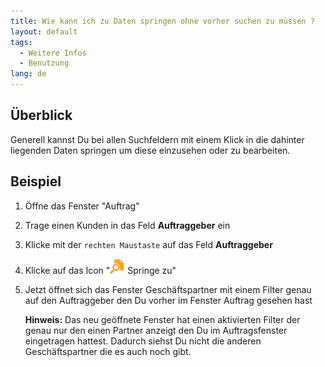 ```yaml
---
title: Wie kann ich zu Daten springen ohne vorher suchen zu müssen ?
layout: default
tags:
  - Weitere Infos
  - Benutzung
lang: de
---
```


## Überblick

Generell kannst Du bei allen Suchfeldern mit einem Klick in die dahinter liegenden Daten springen um diese einzusehen oder zu bearbeiten.


## Beispiel

1. Öffne das Fenster "Auftrag"
1. Trage einen Kunden in das Feld **Auftraggeber** ein
1. Klicke mit der `rechten Maustaste` auf das Feld **Auftraggeber**
1. Klicke auf das Icon "![img](../images/icons/Zoom24.png) Springe zu"
1. Jetzt öffnet sich das Fenster Geschäftspartner mit einem Filter genau auf den Auftraggeber den Du vorher im Fenster Auftrag gesehen hast

   **Hinweis:** Das neu geöffnete Fenster hat einen aktivierten Filter der genau nur den einen Partner anzeigt den Du im Auftragsfenster eingetragen hattest. Dadurch siehst Du nicht die anderen Geschäftspartner die es auch noch gibt.
